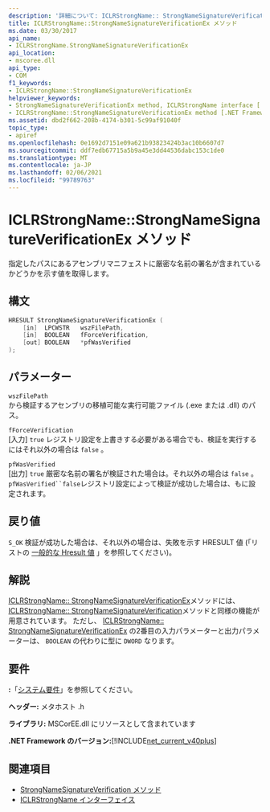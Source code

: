 ```yaml
---
description: '詳細について: ICLRStrongName:: StrongNameSignatureVerificationEx メソッド'
title: ICLRStrongName::StrongNameSignatureVerificationEx メソッド
ms.date: 03/30/2017
api_name:
- ICLRStrongName.StrongNameSignatureVerificationEx
api_location:
- mscoree.dll
api_type:
- COM
f1_keywords:
- ICLRStrongName::StrongNameSignatureVerificationEx
helpviewer_keywords:
- StrongNameSignatureVerificationEx method, ICLRStrongName interface [.NET Framework hosting]
- ICLRStrongName::StrongNameSignatureVerificationEx method [.NET Framework hosting]
ms.assetid: dbd2f662-208b-4174-b301-5c99af91040f
topic_type:
- apiref
ms.openlocfilehash: 0e1692d7151e09a621b93823424b3ac10b6607d7
ms.sourcegitcommit: ddf7edb67715a5b9a45e3dd44536dabc153c1de0
ms.translationtype: MT
ms.contentlocale: ja-JP
ms.lasthandoff: 02/06/2021
ms.locfileid: "99789763"
---
```

# <a name="iclrstrongnamestrongnamesignatureverificationex-method"></a>ICLRStrongName::StrongNameSignatureVerificationEx メソッド

指定したパスにあるアセンブリマニフェストに厳密な名前の署名が含まれているかどうかを示す値を取得します。  
  
## <a name="syntax"></a>構文  
  
```cpp  
HRESULT StrongNameSignatureVerificationEx (  
    [in]  LPCWSTR   wszFilePath,  
    [in]  BOOLEAN   fForceVerification,  
    [out] BOOLEAN   *pfWasVerified  
);  
```  
  
## <a name="parameters"></a>パラメーター  

 `wszFilePath`  
 から検証するアセンブリの移植可能な実行可能ファイル (.exe または .dll) のパス。  
  
 `fForceVerification`  
 [入力] `true` レジストリ設定を上書きする必要がある場合でも、検証を実行するにはそれ以外の場合は `false` 。  
  
 `pfWasVerified`  
 [出力] `true` 厳密な名前の署名が検証された場合は。それ以外の場合は `false` 。 `pfWasVerified``false`レジストリ設定によって検証が成功した場合は、もに設定されます。  
  
## <a name="return-value"></a>戻り値  

 `S_OK` 検証が成功した場合は、それ以外の場合は、失敗を示す HRESULT 値 (「リストの [一般的な Hresult 値](/windows/win32/seccrypto/common-hresult-values) 」を参照してください)。  
  
## <a name="remarks"></a>解説  

 [ICLRStrongName:: StrongNameSignatureVerificationEx](iclrstrongname-strongnamesignatureverificationex-method.md)メソッドには、 [ICLRStrongName:: StrongNameSignatureVerification](iclrstrongname-strongnamesignatureverification-method.md)メソッドと同様の機能が用意されています。 ただし、 [ICLRStrongName:: StrongNameSignatureVerificationEx](iclrstrongname-strongnamesignatureverificationex-method.md) の2番目の入力パラメーターと出力パラメーターは、 `BOOLEAN` の代わりに型に `DWORD` なります。  
  
## <a name="requirements"></a>要件  

 **:**「[システム要件](../../get-started/system-requirements.md)」を参照してください。  
  
 **ヘッダー:** メタホスト .h  
  
 **ライブラリ:** MSCorEE.dll にリソースとして含まれています  
  
 **.NET Framework のバージョン:**[!INCLUDE[net_current_v40plus](../../../../includes/net-current-v40plus-md.md)]  
  
## <a name="see-also"></a>関連項目

- [StrongNameSignatureVerification メソッド](iclrstrongname-strongnamesignatureverification-method.md)
- [ICLRStrongName インターフェイス](iclrstrongname-interface.md)
